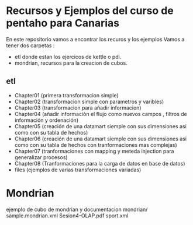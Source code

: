 # Recursos y Ejemplos del curso de pentaho para Canarias

En este repositorio vamos a encontrar los recuros y los ejemplos 
Vamos a tener dos carpetas :
* etl donde estan los ejercicos de kettle o pdi. 
* mondrian, recursos para la creacion de cubos.


## etl
* Chapter01 (primera transformacion simple)
* Chapter02 (transformacion simple con parametros y varibles)
* Chapter03 (transformacion para añadir informacion)
* Chapter04 (añadir informaciòn el flujo como nuevos campos , filtros de información y ordenación)
* Chapter05 (creación de una datamart siemple con sus dimensiones asi como con su tabla de hechos)
* Chapter06 (creación de una datamart siemple con sus dimensiones asi como con su tabla de hechos con tranformaciones mas complejas)
* Chapter07 (tranformaciones con mapping y meteda injection para generalizar procesos)
* Chapter08 (Tranformaciones para la carga de datos en base de datos)
* files (ejemplos de varias transformaciones variadas)
# Mondrian
ejemplo de cubo de mondrian y documentacion
mondrian/ 
sample.mondrian.xml
Sesion4-OLAP.pdf
sport.xml

